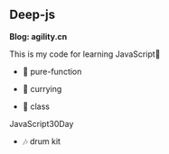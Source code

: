 ## Deep-js

**Blog: agility.cn**

This is my code for learning JavaScript🍫

- 🧋 pure-function

- 🍕 currying

- 🍔 class

JavaScript30Day

- 🎶 drum kit